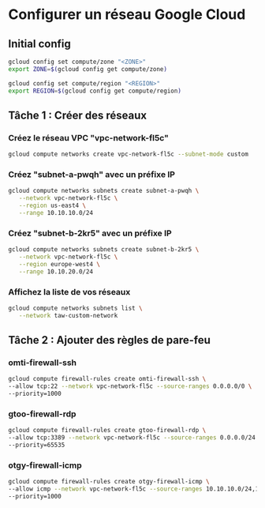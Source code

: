 # Configurer un réseau Google Cloud

## Initial config
```bash
gcloud config set compute/zone "<ZONE>"
export ZONE=$(gcloud config get compute/zone)

gcloud config set compute/region "<REGION>"
export REGION=$(gcloud config get compute/region)
```

## Tâche 1 : Créer des réseaux
### Créez le réseau VPC "vpc-network-fl5c"
```bash
gcloud compute networks create vpc-network-fl5c --subnet-mode custom
```

### Créez "subnet-a-pwqh" avec un préfixe IP
```bash
gcloud compute networks subnets create subnet-a-pwqh \
   --network vpc-network-fl5c \
   --region us-east4 \
   --range 10.10.10.0/24
```

### Créez "subnet-b-2kr5" avec un préfixe IP
```bash
gcloud compute networks subnets create subnet-b-2kr5 \
   --network vpc-network-fl5c \
   --region europe-west4 \
   --range 10.10.20.0/24
```

### Affichez la liste de vos réseaux 
```bash
gcloud compute networks subnets list \
   --network taw-custom-network
```

## Tâche 2 : Ajouter des règles de pare-feu

### omti-firewall-ssh
```bash
gcloud compute firewall-rules create omti-firewall-ssh \
--allow tcp:22 --network vpc-network-fl5c --source-ranges 0.0.0.0/0 \
--priority=1000
```

### gtoo-firewall-rdp
```bash
gcloud compute firewall-rules create gtoo-firewall-rdp \
--allow tcp:3389 --network vpc-network-fl5c --source-ranges 0.0.0.0/24 \
--priority=65535
```

### otgy-firewall-icmp
```bash
gcloud compute firewall-rules create otgy-firewall-icmp \
--allow icmp --network vpc-network-fl5c --source-ranges 10.10.10.0/24,10.10.20.0/24 \
--priority=1000
```

